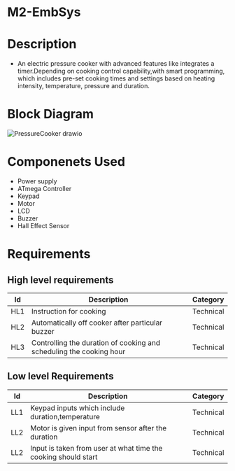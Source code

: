 # M2-EmbSys
# Description 
* An electric pressure cooker with advanced features like integrates a timer.Depending on cooking control capability,with smart programming, which
includes pre-set cooking times and settings based on heating intensity, temperature, pressure and duration.

# Block Diagram
![PressureCooker drawio](https://user-images.githubusercontent.com/46956641/154857368-41b5291c-adef-4f66-b62e-99390bf4935c.png)

# Componenets Used
* Power supply
* ATmega Controller
* Keypad
* Motor
* LCD
* Buzzer
* Hall Effect Sensor
# Requirements
## High level requirements
| Id | Description | Category | 
|----|-------------|---------|
|HL1|Instruction for cooking|Technical|
|HL2|Automatically off cooker after particular buzzer | Technical|
|HL3|Controlling the duration of cooking and scheduling the cooking hour |Technical|

## Low level Requirements
| Id | Description | Category |
|----|-------------|---------|
|LL1|Keypad inputs which include duration,temperature|Technical|
|LL2|Motor is given input from sensor after the duration|Technical|
|LL2|Input is taken from user at what time the cooking should start|Technical|


